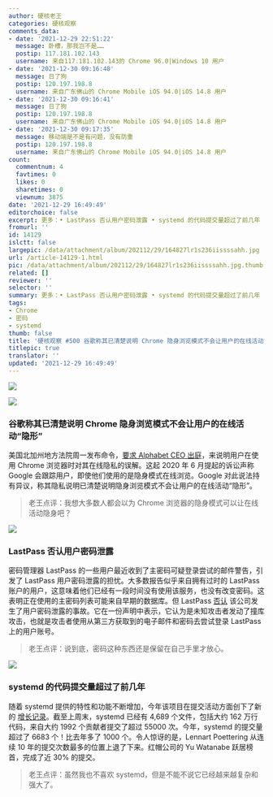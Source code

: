 ```yaml
---
author: 硬核老王
categories: 硬核观察
comments_data:
- date: '2021-12-29 22:51:22'
  message: 卧槽，那我岂不是……
  postip: 117.181.102.143
  username: 来自117.181.102.143的 Chrome 96.0|Windows 10 用户
- date: '2021-12-30 09:16:40'
  message: 日了狗
  postip: 120.197.198.8
  username: 来自广东佛山的 Chrome Mobile iOS 94.0|iOS 14.8 用户
- date: '2021-12-30 09:16:41'
  message: 日了狗
  postip: 120.197.198.8
  username: 来自广东佛山的 Chrome Mobile iOS 94.0|iOS 14.8 用户
- date: '2021-12-30 09:17:35'
  message: 移动端是不是有问题，没有防重
  postip: 120.197.198.8
  username: 来自广东佛山的 Chrome Mobile iOS 94.0|iOS 14.8 用户
count:
  commentnum: 4
  favtimes: 0
  likes: 0
  sharetimes: 0
  viewnum: 3875
date: '2021-12-29 16:49:49'
editorchoice: false
excerpt: 更多：• LastPass 否认用户密码泄露 • systemd 的代码提交量超过了前几年
fromurl: ''
id: 14129
islctt: false
largepic: /data/attachment/album/202112/29/164827lr1s236iissssahh.jpg
url: /article-14129-1.html
pic: /data/attachment/album/202112/29/164827lr1s236iissssahh.jpg.thumb.jpg
related: []
reviewer: ''
selector: ''
summary: 更多：• LastPass 否认用户密码泄露 • systemd 的代码提交量超过了前几年
tags:
- Chrome
- 密码
- systemd
thumb: false
title: '硬核观察 #500 谷歌称其已清楚说明 Chrome 隐身浏览模式不会让用户的在线活动“隐形”'
titlepic: true
translator: ''
updated: '2021-12-29 16:49:49'
---
```


![](/data/attachment/album/202112/29/164827lr1s236iissssahh.jpg)


![](/data/attachment/album/202112/29/164835ldic66dgiaq6hqic.jpg)


### 谷歌称其已清楚说明 Chrome 隐身浏览模式不会让用户的在线活动“隐形”


美国北加州地方法院周一发布命令，[要求 Alphabet CEO 出庭](https://www.bloomberglaw.com/public/document/BrownetalvGoogleLLCetalDocketNo520cv03664NDCalJun022020CourtDocke/7?doc_id=X5K5UKOD7G99JU86J7OJ8PCGKKQ)，来说明用户在使用 Chrome 浏览器时对其在线隐私的误解。这起 2020 年 6 月提起的诉讼声称 Google 会跟踪用户，即使他们使用的是隐身模式在线浏览。Google 对此说法持有异议，称其隐私说明已清楚说明隐身浏览模式不会让用户的在线活动“隐形”。



> 
> 老王点评：我想大多数人都会以为 Chrome 浏览器的隐身模式可以让在线活动隐身吧？
> 
> 
> 


![](/data/attachment/album/202112/29/164901ybziasfbs3ssanas.jpg)


### 


### LastPass 否认用户密码泄露


密码管理器 LastPass 的一些用户最近收到了主密码可疑登录尝试的邮件警告，引发了 LastPass 用户密码泄露的担忧。大多数报告似乎来自拥有过时的 LastPass 账户的用户，这意味着他们已经有一段时间没有使用该服务，也没有改变密码。这表明正在使用的主密码列表可能来自早期的数据库。但 LastPass [否认](https://gizmodo.com/lastpass-says-it-didnt-leak-your-password-1848276573) 该公司发生了用户密码泄露的事故。它在一份声明中表示，它认为是未知攻击者发动了撞库攻击，也就是攻击者使用从第三方获取到的电子邮件和密码去尝试登录 LastPass 上的用户账号。



> 
> 老王点评：说到底，密码这种东西还是保留在自己手里才放心。
> 
> 
> 


![](/data/attachment/album/202112/29/164936bwc32x9zdxy28bap.jpg)


### systemd 的代码提交量超过了前几年


随着 systemd 提供的特性和功能不断增加，今年该项目在提交活动方面创下了新的 [增长记录](https://www.phoronix.com/scan.php?page=news_item&px=systemd-2021-commits)。截至上周末，systemd 已经有 4,689 个文件，包括大约 162 万行代码，来自大约 1992 个贡献者提交了超过 55000 次。今年，systemd 的提交量超过了 6683 个！比去年多了 1000 个。令人惊讶的是，Lennart Poettering 从连续 10 年的提交次数最多的位置上退了下来。红帽公司的 Yu Watanabe 跃居榜首，完成了近 30% 的提交。



> 
> 老王点评：虽然我也不喜欢 systemd，但是不能不说它已经越来越复杂和强大了。
> 
> 
>